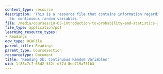 ```yaml
---
content_type: resource
description: 'This is a resource file that contains information regarding reading
  5b: continuous random variables.'
file: /media/courses/18-05-introduction-to-probability-and-statistics-spring-2014/1f88c7c765d2532fd57d8ee719a751b3_MIT18_05S14_Reading5b.pdf
file_type: application/pdf
learning_resource_types:
- Readings
ocw_type: OCWFile
parent_title: Readings
parent_type: CourseSection
resourcetype: Document
title: 'Reading 5b: Continuous Random Variables'
uid: 1f88c7c7-65d2-532f-d57d-8ee719a751b3
---
```

